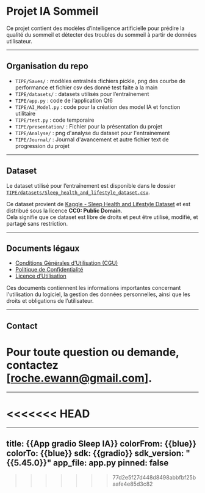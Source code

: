 # Projet IA Sommeil

Ce projet contient des modèles d’intelligence artificielle pour prédire la qualité du sommeil et détecter des troubles du sommeil à partir de données utilisateur.

---

## Organisation du repo

-   `TIPE/Saves/` : modèles entraînés :fichiers pickle, png des courbe de performance et fichier csv des donné test faite a la main
-   `TIPE/datasets/` : datasets utilisés pour l’entraînement
-   `TIPE/app.py` : code de l’application Qt6
-   `TIPE/AI_Model.py` : code pour la création des model IA et fonction utilitaire
-   `TIPE/test.py` : code temporaire
-   `TIPE/presentation/` : Fichier pour la présentation du projet
-   `TIPE/Analyse/` : png d'analyse du dataset pour l'entrainement
-   `TIPE/Journal/` : Journal d'avancement et autre fichier text de progression du projet

---

## Dataset

Le dataset utilisé pour l’entraînement est disponible dans le dossier [`TIPE/datasets/Sleep_health_and_lifestyle_dataset.csv`](TIPE/datasets/Sleep_health_and_lifestyle_dataset.csv).

Ce dataset provient de [Kaggle - Sleep Health and Lifestyle Dataset](https://www.kaggle.com/datasets/uom190346a/sleep-health-and-lifestyle-dataset/data) et est distribué sous la licence **CC0: Public Domain**.  
Cela signifie que ce dataset est libre de droits et peut être utilisé, modifié, et partagé sans restriction.

---

## Documents légaux

-   [Conditions Générales d’Utilisation (CGU)](CGU.md)
-   [Politique de Confidentialité](PRIVACY_POLICY.md)
-   [Licence d’Utilisation](LICENSE.md)

Ces documents contiennent les informations importantes concernant l'utilisation du logiciel, la gestion des données personnelles, ainsi que les droits et obligations de l’utilisateur.

---

## Contact

# Pour toute question ou demande, contactez [[roche.ewann@gmail.com](mailto:roche.ewann@gmail.com)].

---
<<<<<<< HEAD
=======

---
title: {{App gradio Sleep IA}}
colorFrom: {{blue}}
colorTo: {{blue}}
sdk: {{gradio}}
sdk_version: "{{5.45.0}}"
app_file: app.py
pinned: false
---
>>>>>>> 77d2e5f27d448d8498abbfbf25baafe4e85d3c82
